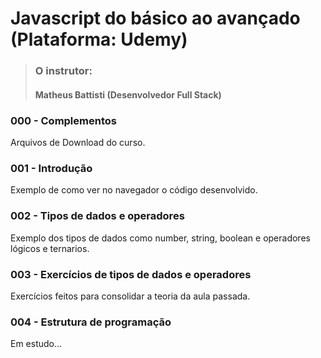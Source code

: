 # Javascript do básico ao avançado (Plataforma: Udemy)
> ### O instrutor:
> #### Matheus Battisti (Desenvolvedor Full Stack)

### 000 - Complementos
Arquivos de Download do curso.

### 001 - Introdução
Exemplo de como ver no navegador o código desenvolvido. 

### 002 - Tipos de dados e operadores
Exemplo dos tipos de dados como number, string, boolean e operadores lógicos e ternarios.

### 003 - Exercícios de tipos de dados e operadores
Exercícios feitos para consolidar a teoria da aula passada.

### 004 - Estrutura de programação
Em estudo...